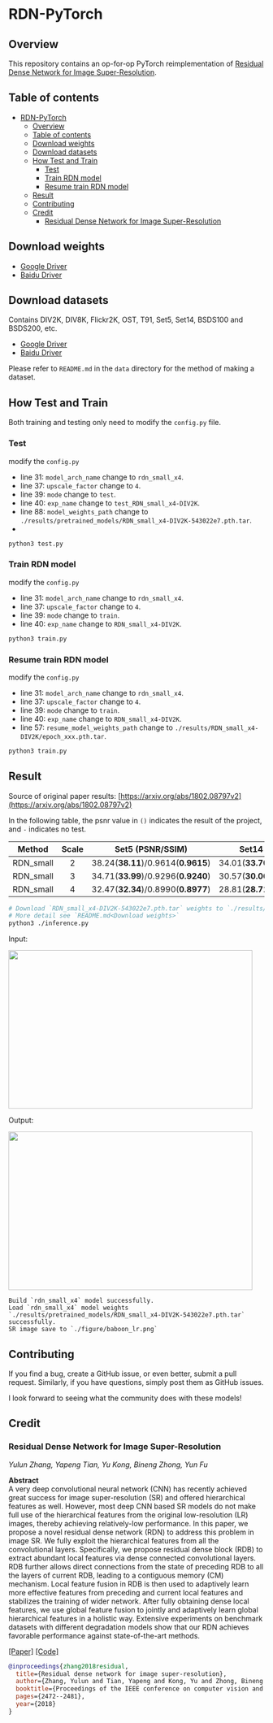 # RDN-PyTorch

## Overview

This repository contains an op-for-op PyTorch reimplementation
of [Residual Dense Network for Image Super-Resolution](https://arxiv.org/abs/1802.08797v2).

## Table of contents

- [RDN-PyTorch](#rdn-pytorch)
    - [Overview](#overview)
    - [Table of contents](#table-of-contents)
    - [Download weights](#download-weights)
    - [Download datasets](#download-datasets)
    - [How Test and Train](#how-test-and-train)
        - [Test](#test)
        - [Train RDN model](#train-rdn-model)
        - [Resume train RDN model](#resume-train-rdn-model)
    - [Result](#result)
    - [Contributing](#contributing)
    - [Credit](#credit)
        - [Residual Dense Network for Image Super-Resolution](#residual-dense-network-for-image-super-resolution)

## Download weights

- [Google Driver](https://drive.google.com/drive/folders/17ju2HN7Y6pyPK2CC_AqnAfTOe9_3hCQ8?usp=sharing)
- [Baidu Driver](https://pan.baidu.com/s/1yNs4rqIb004-NKEdKBJtYg?pwd=llot)

## Download datasets

Contains DIV2K, DIV8K, Flickr2K, OST, T91, Set5, Set14, BSDS100 and BSDS200, etc.

- [Google Driver](https://drive.google.com/drive/folders/1A6lzGeQrFMxPqJehK9s37ce-tPDj20mD?usp=sharing)
- [Baidu Driver](https://pan.baidu.com/s/1o-8Ty_7q6DiS3ykLU09IVg?pwd=llot)

Please refer to `README.md` in the `data` directory for the method of making a dataset.

## How Test and Train

Both training and testing only need to modify the `config.py` file.

### Test

modify the `config.py`

- line 31: `model_arch_name` change to `rdn_small_x4`.
- line 37: `upscale_factor` change to `4`.
- line 39: `mode` change to `test`.
- line 40: `exp_name` change to `test_RDN_small_x4-DIV2K`.
- line 88: `model_weights_path` change to `./results/pretrained_models/RDN_small_x4-DIV2K-543022e7.pth.tar`.
-

```bash
python3 test.py
```

### Train RDN model

modify the `config.py`

- line 31: `model_arch_name` change to `rdn_small_x4`.
- line 37: `upscale_factor` change to `4`.
- line 39: `mode` change to `train`.
- line 40: `exp_name` change to `RDN_small_x4-DIV2K`.

```bash
python3 train.py
```

### Resume train RDN model

modify the `config.py`

- line 31: `model_arch_name` change to `rdn_small_x4`.
- line 37: `upscale_factor` change to `4`.
- line 39: `mode` change to `train`.
- line 40: `exp_name` change to `RDN_small_x4-DIV2K`.
- line 57: `resume_model_weights_path` change to `./results/RDN_small_x4-DIV2K/epoch_xxx.pth.tar`.

```bash
python3 train.py
```

## Result

Source of original paper results: [https://arxiv.org/abs/1802.08797v2](https://arxiv.org/abs/1802.08797v2)

In the following table, the psnr value in `()` indicates the result of the project, and `-` indicates no test.

|  Method   | Scale |          Set5 (PSNR/SSIM)           |          Set14 (PSNR/SSIM)          | 
|:---------:|:-----:|:-----------------------------------:|:-----------------------------------:|
| RDN_small |   2   | 38.24(**38.11**)/0.9614(**0.9615**) | 34.01(**33.70**)/0.9212(**0.9185**) | 
| RDN_small |   3   | 34.71(**33.99**)/0.9296(**0.9240**) | 30.57(**30.06**)/0.8468(**0.8384**) |
| RDN_small |   4   | 32.47(**32.34**)/0.8990(**0.8977**) | 28.81(**28.71**)/0.7871(**0.7855**) | 

```bash
# Download `RDN_small_x4-DIV2K-543022e7.pth.tar` weights to `./results/pretrained_models/RDN_small_x4-DIV2K-543022e7.pth.tar`
# More detail see `README.md<Download weights>`
python3 ./inference.py
```

Input:

<span align="center"><img width="480" height="312" src="figure/119082_lr.png"/></span>

Output:

<span align="center"><img width="480" height="312" src="figure/119082_sr.png"/></span>

```text
Build `rdn_small_x4` model successfully.
Load `rdn_small_x4` model weights `./results/pretrained_models/RDN_small_x4-DIV2K-543022e7.pth.tar` successfully.
SR image save to `./figure/baboon_lr.png`
```

## Contributing

If you find a bug, create a GitHub issue, or even better, submit a pull request. Similarly, if you have questions,
simply post them as GitHub issues.

I look forward to seeing what the community does with these models!

## Credit

### Residual Dense Network for Image Super-Resolution

_Yulun Zhang, Yapeng Tian, Yu Kong, Bineng Zhong, Yun Fu_ <br>

**Abstract** <br>
A very deep convolutional neural network (CNN) has recently achieved great success for image super-resolution (SR) and
offered hierarchical features as well. However, most deep CNN based SR models do not make full use of the hierarchical
features from the original low-resolution (LR) images, thereby achieving relatively-low performance. In this paper, we
propose a novel residual dense network (RDN) to address this problem in image SR. We fully exploit the hierarchical
features from all the convolutional layers. Specifically, we propose residual dense block (RDB) to extract abundant
local features via dense connected convolutional layers. RDB further allows direct connections from the state of
preceding RDB to all the layers of current RDB, leading to a contiguous memory (CM) mechanism. Local feature fusion in
RDB is then used to adaptively learn more effective features from preceding and current local features and stabilizes
the training of wider network. After fully obtaining dense local features, we use global feature fusion to jointly and
adaptively learn global hierarchical features in a holistic way. Extensive experiments on benchmark datasets with
different degradation models show that our RDN achieves favorable performance against state-of-the-art methods.

[[Paper]](https://arxiv.org/abs/1802.08797v2) [[Code]](https://github.com/jaewon-lee-b/rdn)

```bibtex
@inproceedings{zhang2018residual,
  title={Residual dense network for image super-resolution},
  author={Zhang, Yulun and Tian, Yapeng and Kong, Yu and Zhong, Bineng and Fu, Yun},
  booktitle={Proceedings of the IEEE conference on computer vision and pattern recognition},
  pages={2472--2481},
  year={2018}
}
```
